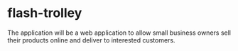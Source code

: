 # flash-trolley
The application will be a web application to allow small business owners sell their products online and deliver to interested customers. 

